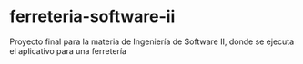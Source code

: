 # ferreteria-software-ii
Proyecto final para la materia de Ingeniería de Software II, donde se ejecuta el aplicativo para una ferretería
